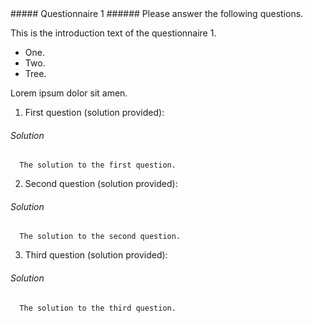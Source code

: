<div markdown="1" class="questions" data-id="quest-1" >
##### Questionnaire 1
###### Please answer the following questions.

This is the introduction text of the questionnaire 1.

- One.
- Two.
- Tree.

Lorem ipsum dolor sit amen.

1. First question (solution provided):

  ###### Solution
        
      The solution to the first question.

2. Second question (solution provided):

  ###### Solution
        
      The solution to the second question.

3. Third question (solution provided):

  ###### Solution
        
      The solution to the third question.

</div>